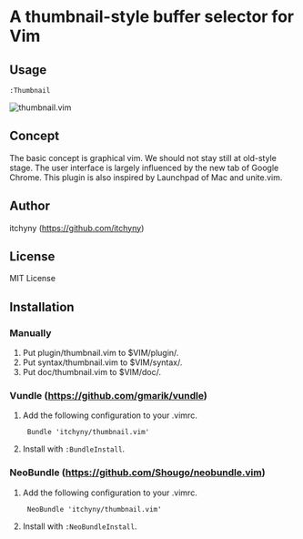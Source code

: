 # A thumbnail-style buffer selector for Vim
## Usage

    :Thumbnail

![thumbnail.vim](https://raw.github.com/itchyny/thumbnail.vim/master/image/image.png)

## Concept
The basic concept is graphical vim.
We should not stay still at old-style stage.
The user interface is largely influenced by the new tab of Google Chrome.
This plugin is also inspired by Launchpad of Mac and unite.vim.

## Author
itchyny (https://github.com/itchyny)

## License
MIT License

## Installation
### Manually
1. Put plugin/thumbnail.vim to $VIM/plugin/.
2. Put syntax/thumbnail.vim to $VIM/syntax/.
3. Put doc/thumbnail.vim to $VIM/doc/.

### Vundle (https://github.com/gmarik/vundle)
1. Add the following configuration to your .vimrc.

        Bundle 'itchyny/thumbnail.vim'

2. Install with `:BundleInstall`.

### NeoBundle (https://github.com/Shougo/neobundle.vim)
1. Add the following configuration to your .vimrc.

        NeoBundle 'itchyny/thumbnail.vim'

2. Install with `:NeoBundleInstall`.

